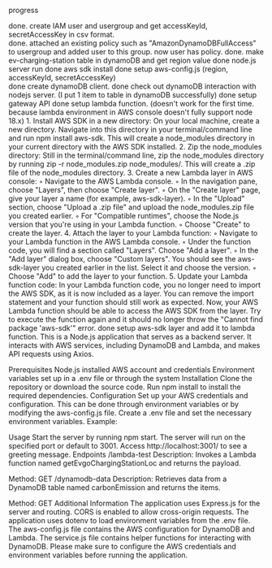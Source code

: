 progress

 done. create IAM user and usergroup and get  accessKeyId, secretAccessKey in csv format.  
done. attached an existing policy such as "AmazonDynamoDBFullAccess" to usergroup and added user to this group. now user has policy. 
done. make ev-charging-station table in dynamoDB and get  region value
done node.js server run
done aws sdk install
done setup aws-config.js (region, accessKeyId, secretAccessKey)   
done create dynamoDB client.
done check out dynamoDB interaction with nodejs server. (I put 1 item to table in dynamoDB successfully) 
done setup gateway API
done setup lambda function. 
     (doesn't work for the first time. because lambda environment in AWS console doesn't fully support node 18.x)
     1. Install AWS SDK in a new directory: On your local machine, create a new directory. Navigate into this directory in your terminal/command line and run npm install aws-sdk.      This will create a node_modules directory in your current directory with the AWS SDK installed.
    2. Zip the node_modules directory: Still in the terminal/command line, zip the node_modules directory by running zip -r node_modules.zip node_modules/. This will create a .zip file of the node_modules directory.
    3. Create a new Lambda layer in AWS console:
        ◦ Navigate to the AWS Lambda console.
        ◦ In the navigation pane, choose "Layers", then choose "Create layer".
        ◦ On the "Create layer" page, give your layer a name (for example, aws-sdk-layer).
        ◦ In the "Upload" section, choose "Upload a .zip file" and upload the node_modules.zip file you created earlier.
        ◦ For "Compatible runtimes", choose the Node.js version that you're using in your Lambda function.
        ◦ Choose "Create" to create the layer.
    4. Attach the layer to your Lambda function:
        ◦ Navigate to your Lambda function in the AWS Lambda console.
        ◦ Under the function code, you will find a section called "Layers". Choose "Add a layer".
        ◦ In the "Add layer" dialog box, choose "Custom layers". You should see the aws-sdk-layer you created earlier in the list. Select it and choose the version.
        ◦ Choose "Add" to add the layer to your function.
    5. Update your Lambda function code: In your Lambda function code, you no longer need to import the AWS SDK, as it is now included as a layer. You can remove the import statement and your function should still work as expected.
    Now, your AWS Lambda function should be able to access the AWS SDK from the layer. Try to execute the function again and it should no longer throw the "Cannot find package 'aws-sdk'" error.
done setup aws-sdk layer and add it to lambda function. 
This is a Node.js application that serves as a backend server. It interacts with AWS services, including DynamoDB and Lambda, and makes API requests using Axios.

Prerequisites
    Node.js installed
AWS account and credentials
    Environment variables set up in a .env file or through the system
Installation
    Clone the repository or download the source code.
    Run npm install to install the required dependencies.
Configuration
    Set up your AWS credentials and configuration. This can be done through environment variables or by modifying the aws-config.js file.
    Create a .env file and set the necessary environment variables. Example:


Usage
    Start the server by running npm start.
    The server will run on the specified port or default to 3001.
    Access http://localhost:3001/ to see a greeting message.
    Endpoints
    /lambda-test
Description: Invokes a Lambda function named getEvgoChargingStationLoc and returns the payload.

Method: GET
    /dynamodb-data
Description: Retrieves data from a DynamoDB table named carbonEmission and returns the items.

Method: GET
Additional Information
    The application uses Express.js for the server and routing.
    CORS is enabled to allow cross-origin requests.
    The application uses dotenv to load environment variables from the .env file.
    The aws-config.js file contains the AWS configuration for DynamoDB and Lambda.
    The service.js file contains helper functions for interacting with DynamoDB.
    Please make sure to configure the AWS credentials and environment variables before running the application.

